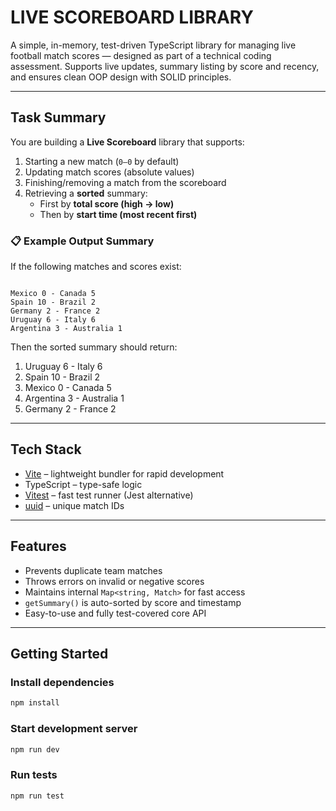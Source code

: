 # LIVE SCOREBOARD LIBRARY

A simple, in-memory, test-driven TypeScript library for managing live football match scores — designed as part of a technical coding assessment. Supports live updates, summary listing by score and recency, and ensures clean OOP design with SOLID principles.

---

## Task Summary

You are building a **Live Scoreboard** library that supports:

1. Starting a new match (`0–0` by default)
2. Updating match scores (absolute values)
3. Finishing/removing a match from the scoreboard
4. Retrieving a **sorted** summary:
   - First by **total score (high → low)**
   - Then by **start time (most recent first)**

### 📋 Example Output Summary
If the following matches and scores exist:

```

Mexico 0 - Canada 5
Spain 10 - Brazil 2
Germany 2 - France 2
Uruguay 6 - Italy 6
Argentina 3 - Australia 1

```

Then the sorted summary should return:

1. Uruguay 6 - Italy 6  
2. Spain 10 - Brazil 2  
3. Mexico 0 - Canada 5  
4. Argentina 3 - Australia 1  
5. Germany 2 - France 2  

---

## Tech Stack

- [Vite](https://vitejs.dev/) – lightweight bundler for rapid development
- TypeScript – type-safe logic
- [Vitest](https://vitest.dev/) – fast test runner (Jest alternative)
- [uuid](https://www.npmjs.com/package/uuid) – unique match IDs

---

## Features

- Prevents duplicate team matches
- Throws errors on invalid or negative scores
- Maintains internal `Map<string, Match>` for fast access
- `getSummary()` is auto-sorted by score and timestamp
- Easy-to-use and fully test-covered core API

---

## Getting Started

### Install dependencies

```bash
npm install
````

### Start development server

```bash
npm run dev
```

### Run tests

```bash
npm run test
```